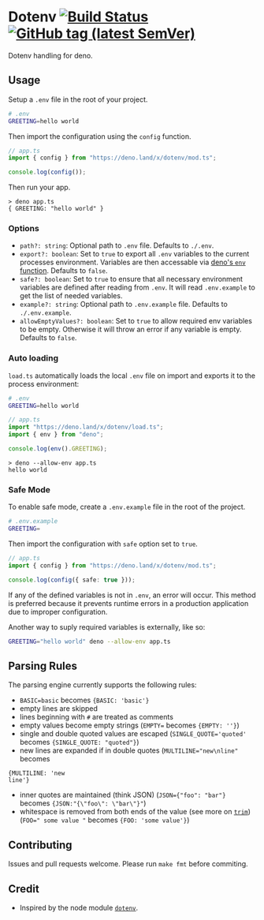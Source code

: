 # Dotenv [![Build Status](https://travis-ci.com/pietvanzoen/deno-dotenv.svg?branch=master)](https://travis-ci.com/pietvanzoen/deno-dotenv) [![GitHub tag (latest SemVer)](https://img.shields.io/github/v/tag/pietvanzoen/deno-dotenv)](https://github.com/pietvanzoen/deno-dotenv/releases)

Dotenv handling for deno.

## Usage

Setup a `.env` file in the root of your project.

```sh
# .env
GREETING=hello world
```

Then import the configuration using the `config` function.

```ts
// app.ts
import { config } from "https://deno.land/x/dotenv/mod.ts";

console.log(config());
```

Then run your app.

```
> deno app.ts
{ GREETING: "hello world" }
```

### Options

- `path?: string`: Optional path to `.env` file. Defaults to `./.env`.
- `export?: boolean`: Set to `true` to export all `.env` variables to the current processes environment. Variables are then accessable via [deno's `env` function](https://deno.land/typedoc/index.html#env). Defaults to `false`.
- `safe?: boolean`: Set to `true` to ensure that all necessary environment variables are defined after reading from `.env`. It will read `.env.example` to get the list of needed variables.
- `example?: string`: Optional path to `.env.example` file. Defaults to `./.env.example`.
- `allowEmptyValues?: boolean`: Set to `true` to allow required env variables to be empty. Otherwise it will throw an error if any variable is empty. Defaults to `false`.

### Auto loading

`load.ts` automatically loads the local `.env` file on import and exports it to the process environment:

```sh
# .env
GREETING=hello world
```

```ts
// app.ts
import "https://deno.land/x/dotenv/load.ts";
import { env } from "deno";

console.log(env().GREETING);
```

```
> deno --allow-env app.ts
hello world
```

### Safe Mode

To enable safe mode, create a `.env.example` file in the root of the project.

```sh
# .env.example
GREETING=
```

Then import the configuration with `safe` option set to `true`.

```ts
// app.ts
import { config } from "https://deno.land/x/dotenv/mod.ts";

console.log(config({ safe: true }));
```

If any of the defined variables is not in `.env`, an error will occur. This method is preferred because it prevents runtime errors in a production application due to improper configuration.

Another way to suply required variables is externally, like so:

```sh
GREETING="hello world" deno --allow-env app.ts
```

## Parsing Rules

The parsing engine currently supports the following rules:

- `BASIC=basic` becomes `{BASIC: 'basic'}`
- empty lines are skipped
- lines beginning with `#` are treated as comments
- empty values become empty strings (`EMPTY=` becomes `{EMPTY: ''}`)
- single and double quoted values are escaped (`SINGLE_QUOTE='quoted'` becomes `{SINGLE_QUOTE: "quoted"}`)
- new lines are expanded if in double quotes (`MULTILINE="new\nline"` becomes

```
{MULTILINE: 'new
line'}
```

- inner quotes are maintained (think JSON) (`JSON={"foo": "bar"}` becomes `{JSON:"{\"foo\": \"bar\"}"`)
- whitespace is removed from both ends of the value (see more on [`trim`](https://developer.mozilla.org/en-US/docs/Web/JavaScript/Reference/Global_Objects/String/Trim)) (`FOO=" some value "` becomes `{FOO: 'some value'}`)

## Contributing

Issues and pull requests welcome. Please run `make fmt` before commiting.

## Credit

- Inspired by the node module [`dotenv`](https://github.com/motdotla/dotenv).
